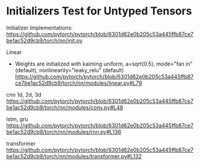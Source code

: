 # Initializers Test for Untyped Tensors

Initializer Implementations:
https://github.com/pytorch/pytorch/blob/6301d62e0b205c53a445ffb87ce7be1ac52d9cb9/torch/nn/init.py

Linear
- Weights are initialized with kaiming uniform, a=sqrt(0.5), mode="fan in" (default), nonlinearity="leaky_relu" (default)
https://github.com/pytorch/pytorch/blob/6301d62e0b205c53a445ffb87ce7be1ac52d9cb9/torch/nn/modules/linear.py#L79

cnn 1d, 2d, 3d
https://github.com/pytorch/pytorch/blob/6301d62e0b205c53a445ffb87ce7be1ac52d9cb9/torch/nn/modules/conv.py#L48

lstm, gru
https://github.com/pytorch/pytorch/blob/6301d62e0b205c53a445ffb87ce7be1ac52d9cb9/torch/nn/modules/rnn.py#L136

transformer
https://github.com/pytorch/pytorch/blob/6301d62e0b205c53a445ffb87ce7be1ac52d9cb9/torch/nn/modules/transformer.py#L132
